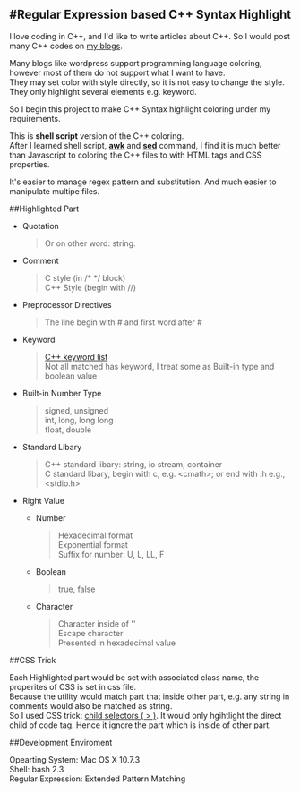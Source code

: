 #Regular Expression based C++ Syntax Highlight
---

I love coding in C++, and I'd like to write articles about C++. So I would post many C++ codes on [my blogs](http://www.cnblogs.com/ider). 

Many blogs like wordpress support programming language coloring, however most of them do not support what I want to have.   
They may set color with style directly, so it is not easy to change the style. They only highlight several elements e.g. keyword.

So I begin this project to make C++ Syntax highlight coloring under my requirements.


This is **shell script** version of the C++ coloring.   
After I learned shell script, [**awk**](https://developer.apple.com/library/mac/#documentation/Darwin/Reference/Manpages/man1/awk.1.html) and [**sed**](https://developer.apple.com/library/mac/#documentation/Darwin/Reference/Manpages/man1/sed.1.html) command, I find it is much better than Javascript to coloring the C++ files to with HTML tags and CSS properties.   

It's easier to manage regex pattern and substitution. And much easier to manipulate multipe files.

##Highlighted Part

* Quotation
	> Or on other word: string.
	  
* Comment
	> C style (in /\* \*/ block)   
	> C++ Style (begin with //)

* Preprocessor Directives
	> The line begin with # and first word after #

* Keyword
	> [C++ keyword list](http://en.cppreference.com/w/cpp/keyword)   
	> Not all matched has keyword, I treat some as Built-in type and boolean value

* Built-in Number Type
	> signed, unsigned   
	> int, long, long long   
	> float, double

* Standard Libary
	> C++ standard libary: string, io stream, container   
	> C standard libary, begin with c, e.g. &lt;cmath&gt;; or end with .h e.g., &lt;stdio.h&gt;

* Right Value

	* Number   
		> Hexadecimal format   
		> Exponential format   
		> Suffix for number: U, L, LL, F 

	* Boolean   
		> true, false

	* Character   
		> Character inside of ''  
		> Escape character   
		> Presented in hexadecimal value
		
		
##CSS Trick

Each Highlighted part would be set with associated class name, the properites of CSS is set in css file.   
Because the utility would match part that inside other part, e.g. any string in comments would also be matched as string.   
So I used CSS trick: [child selectors ( > )](http://www.w3.org/TR/CSS2/selector.html#child-selectors). It would only hgihtlight the direct child of code tag. Hence it ignore the part which is inside of other part.

##Development Enviroment

Opearting System: Mac OS X 10.7.3   
Shell: bash 2.3   
Regular Expression: Extended Pattern Matching   